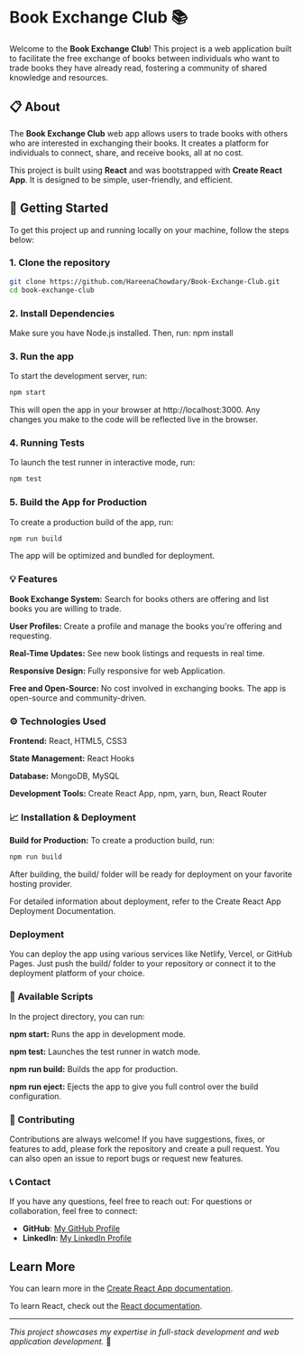 # Book Exchange Club 📚

Welcome to the **Book Exchange Club**! This project is a web application built to facilitate the free exchange of books between individuals who want to trade books they have already read, fostering a community of shared knowledge and resources.

## 📋 About

The **Book Exchange Club** web app allows users to trade books with others who are interested in exchanging their books. It creates a platform for individuals to connect, share, and receive books, all at no cost.

This project is built using **React** and was bootstrapped with **Create React App**. It is designed to be simple, user-friendly, and efficient.

## 🚀 Getting Started

To get this project up and running locally on your machine, follow the steps below:

### 1. Clone the repository
```sh
git clone https://github.com/HareenaChowdary/Book-Exchange-Club.git
cd book-exchange-club
```
### 2. Install Dependencies
Make sure you have Node.js installed. Then, run:
npm install

### 3. Run the app
To start the development server, run:
```sh
npm start
```
This will open the app in your browser at http://localhost:3000. Any changes you make to the code will be reflected live in the browser.

### 4. Running Tests
To launch the test runner in interactive mode, run:
```sh
npm test
```
### 5. Build the App for Production
To create a production build of the app, run:
```sh
npm run build
```
The app will be optimized and bundled for deployment.

### 💡 Features

**Book Exchange System:** Search for books others are offering and list books you are willing to trade.

**User Profiles:** Create a profile and manage the books you're offering and requesting.

**Real-Time Updates:** See new book listings and requests in real time.

**Responsive Design:** Fully responsive for web Application.

**Free and Open-Source:** No cost involved in exchanging books. The app is open-source and community-driven.

### ⚙️ Technologies Used

**Frontend:** React, HTML5, CSS3

**State Management:** React Hooks

**Database:** MongoDB, MySQL

**Development Tools:** Create React App, npm, yarn, bun, React Router

### 📈 Installation & Deployment
**Build for Production:**
To create a production build, run:
```sh
npm run build
```
After building, the build/ folder will be ready for deployment on your favorite hosting provider.

For detailed information about deployment, refer to the Create React App Deployment Documentation.

### Deployment
You can deploy the app using various services like Netlify, Vercel, or GitHub Pages. Just push the build/ folder to your repository or connect it to the deployment platform of your choice.

### 🔧 Available Scripts
In the project directory, you can run:

**npm start:** Runs the app in development mode.

**npm test:** Launches the test runner in watch mode.

**npm run build:** Builds the app for production.

**npm run eject:** Ejects the app to give you full control over the build configuration.

### 🌱 Contributing
Contributions are always welcome! If you have suggestions, fixes, or features to add, please fork the repository and create a pull request. You can also open an issue to report bugs or request new features.

### 📞 Contact
If you have any questions, feel free to reach out:
For questions or collaboration, feel free to connect:
- **GitHub**: [My GitHub Profile](https://github.com/HareenaChowdary)
- **LinkedIn**: [My LinkedIn Profile](https://www.linkedin.com/in/hareena-chowdary-polavaram/)

   
## Learn More
You can learn more in the [Create React App documentation](https://create-react-app.dev/docs/getting-started/).

To learn React, check out the [React documentation](https://react.dev/).


---
_This project showcases my expertise in full-stack development and web application development._ 🚀


